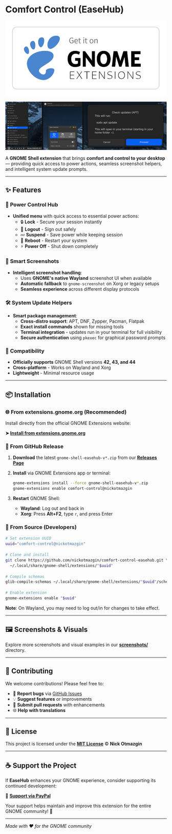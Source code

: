 # Comfort Control (EaseHub)

[![GNOME Shell Extension](https://raw.githubusercontent.com/andyholmes/gnome-shell-extensions-badge/master/get-it-on-ego.svg?sanitize=true)](https://extensions.gnome.org/extension/8603/comfort-control-easehub/)

![EaseHub Screenshot](screenshots/easehub_showcase_final.png)

A **GNOME Shell extension** that brings **comfort and control to your desktop** — providing quick access to power actions, seamless screenshot helpers, and intelligent system update prompts.

---

## ✨ Features

### 🔋 **Power Control Hub**
* **Unified menu** with quick access to essential power actions:
  - 🔒 **Lock** - Secure your session instantly
  - 👋 **Logout** - Sign out safely
  - 💤 **Suspend** - Save power while keeping session
  - 🔄 **Reboot** - Restart your system
  - ⚡ **Power Off** - Shut down completely

### 📸 **Smart Screenshots**
* **Intelligent screenshot handling**:
  - Uses **GNOME's native Wayland** screenshot UI when available
  - **Automatic fallback** to `gnome-screenshot` on Xorg or legacy setups
  - **Seamless experience** across different display protocols

### 🛠️ **System Update Helpers**
* **Smart package management**:
  - **Cross-distro support**: APT, DNF, Zypper, Pacman, Flatpak
  - **Exact install commands** shown for missing tools
  - **Terminal integration** - updates run in your terminal for full visibility
  - **Secure authentication** using `pkexec` for graphical password prompts

### 🎯 **Compatibility**
* **Officially supports** GNOME Shell versions **42, 43, and 44**
* **Cross-platform** - Works on Wayland and Xorg
* **Lightweight** - Minimal resource usage

---

## 📦 Installation

### 🌐 **From extensions.gnome.org (Recommended)**

Install directly from the official GNOME Extensions website:

**➤ [Install from extensions.gnome.org](https://extensions.gnome.org/extension/8603/comfort-control-easehub/)**

### 📁 **From GitHub Release**

1. **Download** the latest `gnome-shell-easehub-v*.zip` from our [**Releases Page**](https://github.com/nickotmazgin/comfort-control-easehub/releases)

2. **Install** via GNOME Extensions app or terminal:
   ```bash
   gnome-extensions install --force gnome-shell-easehub-v*.zip
   gnome-extensions enable comfort-control@nickotmazgin
   ```

3. **Restart** GNOME Shell:
   - **Wayland**: Log out and back in
   - **Xorg**: Press **Alt+F2**, type `r`, and press Enter

### 🔧 **From Source (Developers)**

```bash
# Set extension UUID
uuid="comfort-control@nickotmazgin"

# Clone and install
git clone https://github.com/nickotmazgin/comfort-control-easehub.git \
  ~/.local/share/gnome-shell/extensions/"$uuid"

# Compile schemas
glib-compile-schemas ~/.local/share/gnome-shell/extensions/"$uuid"/schemas

# Enable extension
gnome-extensions enable "$uuid"
```

**Note**: On Wayland, you may need to log out/in for changes to take effect.

---

## 🖼️ **Screenshots & Visuals**

Explore more screenshots and visual examples in our [**screenshots/**](screenshots/) directory.

---

## 🤝 **Contributing**

We welcome contributions! Please feel free to:
- 🐛 **Report bugs** via [GitHub Issues](https://github.com/nickotmazgin/comfort-control-easehub/issues)
- 💡 **Suggest features** or improvements
- 🔧 **Submit pull requests** with enhancements
- 🌐 **Help with translations**

---

## 📄 **License**

This project is licensed under the [**MIT License**](LICENSE) © **Nick Otmazgin**

---

## ☕ **Support the Project**

If **EaseHub** enhances your GNOME experience, consider supporting its continued development:

💝 **[Support via PayPal](https://www.paypal.me/NickOtmazgin)** 

Your support helps maintain and improve this extension for the entire GNOME community! 💙

---

*Made with ❤️ for the GNOME community*


